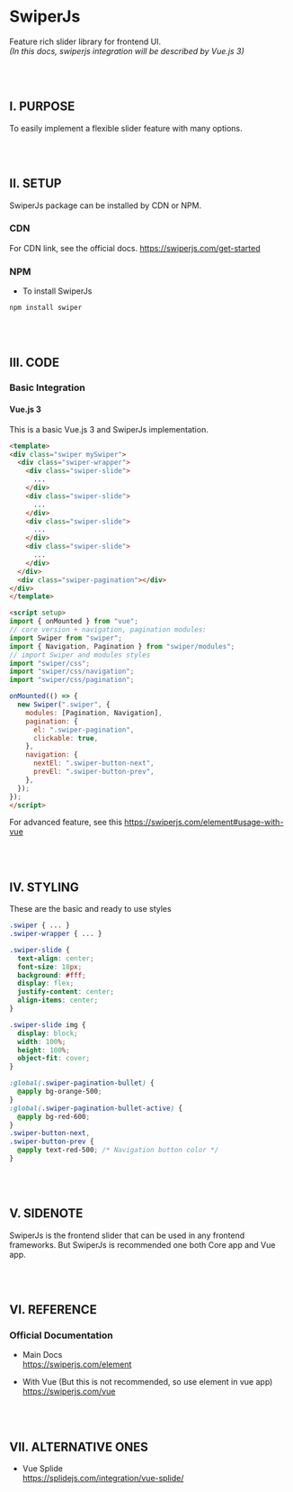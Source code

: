# SwiperJs
Feature rich slider library for frontend UI.
<br/><i>(In this docs, swiperjs integration will be described by Vue.js 3)</i>

<br/><br/>

## I. PURPOSE
To easily implement a flexible slider feature with many options.

<br/><br/>

## II. SETUP
SwiperJs package can be installed by CDN or NPM. 

### CDN
For CDN link, see the official docs. https://swiperjs.com/get-started

### NPM

- To install SwiperJs

```
npm install swiper
```

<br/><br/>

## III. CODE
### Basic Integration
#### Vue.js 3 
This is a basic Vue.js 3 and SwiperJs implementation.

```html
<template>
<div class="swiper mySwiper">
  <div class="swiper-wrapper">
    <div class="swiper-slide">
      ...
    </div>
    <div class="swiper-slide">
      ...
    </div>
    <div class="swiper-slide">
      ...
    </div>
    <div class="swiper-slide">
      ...
    </div>
  </div>
  <div class="swiper-pagination"></div>
</div>
</template>

<script setup>
import { onMounted } from "vue";
// core version + navigation, pagination modules:
import Swiper from "swiper";
import { Navigation, Pagination } from "swiper/modules";
// import Swiper and modules styles
import "swiper/css";
import "swiper/css/navigation";
import "swiper/css/pagination";

onMounted(() => {
  new Swiper(".swiper", {
    modules: [Pagination, Navigation],
    pagination: {
      el: ".swiper-pagination",
      clickable: true,
    },
    navigation: {
      nextEl: ".swiper-button-next",
      prevEl: ".swiper-button-prev",
    },
  });
});
</script>
```
For advanced feature, see this https://swiperjs.com/element#usage-with-vue

<br/><br/>

## IV. STYLING
These are the basic and ready to use styles
```css
.swiper { ... }
.swiper-wrapper { ... }

.swiper-slide {
  text-align: center;
  font-size: 18px;
  background: #fff;
  display: flex;
  justify-content: center;
  align-items: center;
}

.swiper-slide img {
  display: block;
  width: 100%;
  height: 100%;
  object-fit: cover;
}

:global(.swiper-pagination-bullet) {
  @apply bg-orange-500;
}
:global(.swiper-pagination-bullet-active) {
  @apply bg-red-600;
}
.swiper-button-next,
.swiper-button-prev {
  @apply text-red-500; /* Navigation button color */
}
```

<br/><br/>

## V. SIDENOTE
SwiperJs is the frontend slider that can be used in any frontend frameworks. But SwiperJs is recommended one both Core app and Vue app.

<br/><br/>

## VI. REFERENCE
### Official Documentation
- Main Docs
<br/> https://swiperjs.com/element

- With Vue (But this is not recommended, so use element in vue app)
<br/> https://swiperjs.com/vue

<br/><br/>

## VII. ALTERNATIVE ONES
- Vue Splide
<br/> https://splidejs.com/integration/vue-splide/
